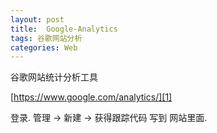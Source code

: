 ```yaml
---
layout: post
title:  Google-Analytics
tags: 谷歌网站分析
categories: Web
---
```


谷歌网站统计分析工具

[https://www.google.com/analytics/][1]

登录.
管理 → 新建 →  获得跟踪代码 写到 网站里面.



[1]:	https://www.google.com/analytics/